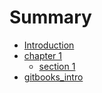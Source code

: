 # Summary

* [Introduction](README.md)
* [chapter 1](content/chapter1_md.md)
   * [section 1](content/section1.md)
* [gitbooks_intro](gitbooksintro.md)


